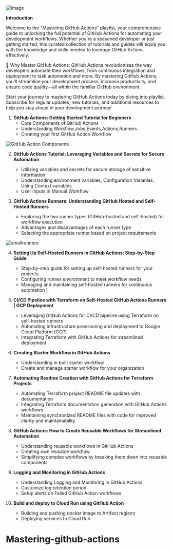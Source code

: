 

![image](https://github.com/vishal-bulbule/Mastering-github-actions/assets/143475073/3b3d1c59-a37a-4282-9f0e-92c9b5067c68)

**Introduction**

Welcome to the "Mastering GitHub Actions" playlist, your comprehensive guide to unlocking the full potential of GitHub Actions for automating your development workflows. Whether you're a seasoned developer or just getting started, this curated collection of tutorials and guides will equip you with the knowledge and skills needed to leverage GitHub Actions effectively.

🚀 Why Master GitHub Actions:
GitHub Actions revolutionizes the way developers automate their workflows, from continuous integration and deployment to task automation and more. By mastering GitHub Actions, you'll streamline your development process, increase productivity, and ensure code quality—all within the familiar GitHub environment.

Start your journey to mastering GitHub Actions today by diving into playlist. Subscribe for regular updates, new tutorials, and additional resources to help you stay ahead in your development journey!



1. **GitHub Actions: Getting Started Tutorial for Beginners**
    * Core Components of GitHub Actions
    * Understanding Workflow,Jobs,Events,Actions,Runners
    * Creating your first GitHub Action Workflow
    

![GitHub Action Components](https://github.com/vishal-bulbule/Mastering-github-actions/assets/143475073/2a3854d5-8fa9-478e-b016-96c2a5da1312)

2. **GitHub Actions Tutorial: Leveraging Variables and Secrets for Secure Automation**
    * Utilizing variables and secrets for secure storage of sensitive information
    * Understanding environment variables, Configuration Varianles , Using Context variables 
    * User inputs in Manual Workflow
    


3. **GitHub Actions Runners: Understanding GitHub Hosted and Self-Hosted Runners**
    * Exploring the two runner types (GitHub-hosted and self-hosted) for workflow execution
    * Advantages and disadvantages of each runner type
    * Selecting the appropriate runner based on project requirements
    
  
![smallrunners](https://github.com/vishal-bulbule/Mastering-github-actions/assets/143475073/492ef50c-2461-48d4-9fb7-18451744b7d1)




4. **Setting Up Self-Hosted Runners in GitHub Actions: Step-by-Step Guide**
    * Step-by-step guide for setting up self-hosted runners for your projects
    * Configuring runner environment to meet workflow needs
    * Managing and maintaining self-hosted runners for continuous automation
    )


5. **CI/CD Pipeline with Terraform on Self-Hosted GitHub Actions Runners | GCP Deployment**
    * Leveraging GitHub Actions for CI/CD pipeline using Terraform on self-hosted runners
    * Automating infrastructure provisioning and deployment to Google Cloud Platform (GCP)
    * Integrating Terraform with GitHub Actions for streamlined deployment
    


6. **Creating Starter Workflow in GitHub Actions**
    * Understanding in built starter workflow
    * Create and manage starter workflow for your organization
    


7. **Automating Readme Creation with GitHub Actions for Terraform Projects**
    * Automating Terraform project README file updates with documentation
    * Integrating Terraform documentation generation with GitHub Actions workflows
    * Maintaining synchronized README files with code for improved clarity and maintainability
   


8. **GitHub Actions: How to Create Reusable Workflows for Streamlined Automation**
    * Understanding reusable workflows in GitHub Actions
    * Creating own reusable workflow
    * Simplifying complex workflows by breaking them down into reusable components
    

9. **Logging and Monitoring in GitHub Actions**
    * Understanding Logging and Monitoring in GitHub Actions
    * Customize log retention period
    * Setup alerts on Failed GitHub Action workflows
    

10. **Build and deploy to Cloud Run using GitHub Action**
    * Building and pushing docker image to Artifact registry
    * Deploying services to Cloud Run
    
# Mastering-github-actions
